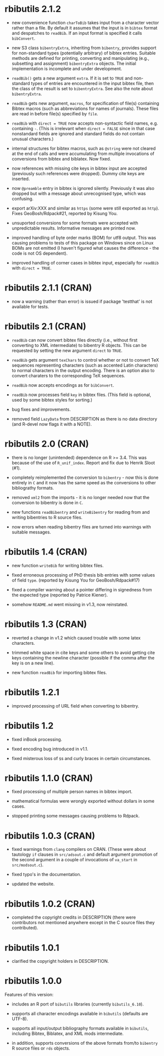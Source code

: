 # rbibutils 2.1.2

- new convenience function `charToBib` takes input from a character vector
  rather than a file. By default it assumes that the input is in `bibtex` format
  and despatches to `readBib`. If an input format is specified it calls
  `bibConvert`.

- new S3 class `bibentryExtra`, inheriting from `bibentry`, provides support for
  non-standard types (potentially arbitrary) of bibtex entries. Suitable methods
  are defined for printing, converting and manipulating (e.g., subsetting and
  assignment) `bibentryExtra` objects. The initial implementation is incomplete
  and under development.

- `readBib()` gets a new argument `extra`. If it is set to `TRUE` and
  non-standard types of entries are encountered in the input bibtex file, then
  the class of the result is set to `bibentryExtra`. See also the note about
  `bibentryExtra`.

- `readBib` gets new argument, `macros`, for specification of file(s) containing
  Bibtex macros (such as abbreviations for names of journals). These files are
  read in before file(s) specified by `file`.

- `readBib` with `direct = TRUE` now accepts non-syntactic field names,
  e.g. containing `-`. (This is irrelevant when `direct = FALSE` since in that
  case nonstandard fields are ignored and standard fields do not contain unusual
  characters.)

- internal structures for bibtex macros, such as `@string` were not cleared at
  the end of calls and were accumulating from multiple invocations of
  conversions from bibtex and biblatex. Now fixed.

- now references with missing cite keys in bibtex input are accepted (previously
  such references were dropped). Dummy cite keys are inserted.

- now `@preamble` entry in bibtex is ignored silently. Previously it was also
  dropped but with a message about unrecognised type, which was confusing.

- export arXiv:XXX and similar as `https` (some were still exported as `http`).
  Fixes GeoBosh/Rdpack#21, reported by Kisung You.

- unsuported conversions for some formats were accepted with unpredictable
  results. Informative messages are printed now.

- improved handling of byte order marks (BOM) for utf8 output. This was causing
  problems to tests of this package on Windows since on Linux BOMs are not
  emitted (I haven't figured what causes the difference - the code is not OS
  dependent).

- improved handling of corner cases in bibtex input, especially for `readBib`
  with `direct = TRUE`.


# rbibutils 2.1.1 (CRAN)

- now a warning (rather than error) is issued if package 'testthat' is not
  available for tests.


# rbibutils 2.1 (CRAN)

- `readBib` can now convert bibtex files directly (i.e., without first
  converting to XML intermediate) to bibentry R objects. This can be requested
  by setting the new argument `direct` to `TRUE`.

- `readBib` gets argument `texChars` to control whether or not to convert TeX
  sequences representing characters (such as accented Latin characters) to
  normal characters in the output encoding. There is an option also to convert
  charaters to the corresponding TeX sequences.

- `readBib` now accepts encodings as for `bibConvert`.

- `readBib` now processes field `key` in bibtex files. (This field is optional,
  used by some bibtex styles for sorting.)

- bug fixes and improvements.

- removed field `LazyData` from DESCRIPTION as there is no data directory
  (and R-devel now flags it with a NOTE).
  

# rbibutils 2.0 (CRAN)

- there is no longer (unintended) dependence on R >= 3.4. This was because of
  the use of `R_unif_index`. Report and fix due to Henrik Sloot (#1).

- completely reimplemented the conversion to `bibentry` - now this is done
  entirely in `C` and it now has the same speed as the conversions to other
  bibliograthy formats.

- removed `xml2` from the imports - it is no longer needed now that the
  conversion to bibentry is done in `C`.

- new functions `readBibentry` and `writeBibentry` for reading from and writing
  bibentries to R source files.

- now errors when reading bibentry files are turned into warnings with suitable
  messages.


# rbibutils 1.4 (CRAN)

- new function `writeBib` for writing bibtex files.

- fixed erroneous processing of PhD thesis bib entries with some values of field
  `type`.  (reported by Kisung You for GeoBosh/Rdpack#17)

- fixed a compiler warning about a pointer differing in
  signedness from the expected type (reported by Patrice Kiener).

- somehow `README.md` went missing in v1.3, now reinstated.


# rbibutils 1.3 (CRAN)

- reverted a change in v1.2 which caused trouble with some latex characters.

- trimmed white space in cite keys and some others to avoid getting cite keys
  containing the newline character (possible if the comma after the key is on a
  new line).

- new function `readBib` for importing bibtex files.


# rbibutils 1.2.1

- improved processing of URL field when converting to bibentry.


# rbibutils 1.2

- fixed inBook processing.

- fixed encoding bug introduced in v1.1.

- fixed misterous loss of `$`s and curly braces in certain circumstances.


# rbibutils 1.1.0 (CRAN)

- fixed processing of multiple person names in bibtex import.

- mathematical formulas were wrongly exported without dollars in some cases.

- stopped printing some messages causing problems to Rdpack.


# rbibutils 1.0.3 (CRAN)

- fixed warnings from `clang` compilers on CRAN. (These were about tautology
  `if` clauses in `src/adsout.c` and default argument promotion of the second
  argument in a couple of invocations of `va_start` in `src/modsout.c`).

- fixed typo's in the documentation.

- updated the website.


# rbibutils 1.0.2 (CRAN)

- completed the copyright credits in DESCRIPTION (there were contributors not
  mentioned anywhere except in the C source files they contributed).


# rbibutils 1.0.1 

- clarified the copyright holders in DESCRIPTION.


# rbibutils 1.0.0 

Features of this version:

- includes an R port of `bibutils` libraries (currently `bibutils_6.10`).

- supports all character encodings available in `bibutils` (defaults are UTF-8).

- supports all input/output bibliography formats available in `bibutils`,
  including Bibtex, Biblatex, and XML mods intermediate.

- in addition, supports conversions of the above formats from/to `bibentry` R
  source files or `rds` objects.
